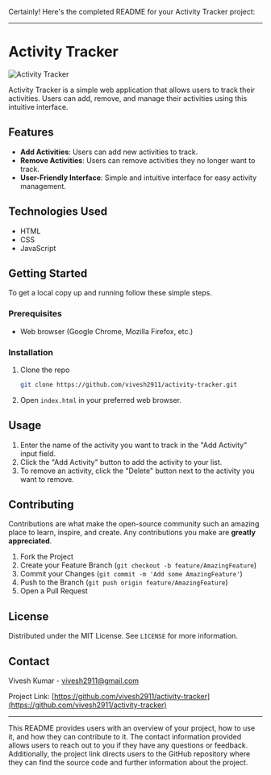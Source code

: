 Certainly! Here's the completed README for your Activity Tracker project:

---

# Activity Tracker

![Activity Tracker](activity_tracker_screenshot.png)

Activity Tracker is a simple web application that allows users to track their activities. Users can add, remove, and manage their activities using this intuitive interface.

## Features

- **Add Activities**: Users can add new activities to track.
- **Remove Activities**: Users can remove activities they no longer want to track.
- **User-Friendly Interface**: Simple and intuitive interface for easy activity management.

## Technologies Used

- HTML
- CSS
- JavaScript

## Getting Started

To get a local copy up and running follow these simple steps.

### Prerequisites

- Web browser (Google Chrome, Mozilla Firefox, etc.)

### Installation

1. Clone the repo
   ```sh
   git clone https://github.com/vivesh2911/activity-tracker.git
   ```
2. Open `index.html` in your preferred web browser.

## Usage

1. Enter the name of the activity you want to track in the "Add Activity" input field.
2. Click the "Add Activity" button to add the activity to your list.
3. To remove an activity, click the "Delete" button next to the activity you want to remove.

## Contributing

Contributions are what make the open-source community such an amazing place to learn, inspire, and create. Any contributions you make are **greatly appreciated**.

1. Fork the Project
2. Create your Feature Branch (`git checkout -b feature/AmazingFeature`)
3. Commit your Changes (`git commit -m 'Add some AmazingFeature'`)
4. Push to the Branch (`git push origin feature/AmazingFeature`)
5. Open a Pull Request

## License

Distributed under the MIT License. See `LICENSE` for more information.

## Contact

Vivesh Kumar - vivesh2911@gmail.com

Project Link: [https://github.com/vivesh2911/activity-tracker](https://github.com/vivesh2911/activity-tracker)

---

This README provides users with an overview of your project, how to use it, and how they can contribute to it. The contact information provided allows users to reach out to you if they have any questions or feedback. Additionally, the project link directs users to the GitHub repository where they can find the source code and further information about the project.

